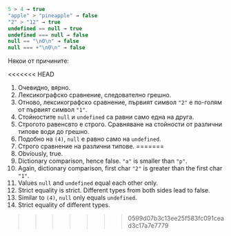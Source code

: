 

```js no-beautify
5 > 4 → true
"apple" > "pineapple" → false
"2" > "12" → true
undefined == null → true
undefined === null → false
null == "\n0\n" → false
null === +"\n0\n" → false
```

Някои от причините:

<<<<<<< HEAD
1. Очевидно, вярно.
2. Лексикографскo сравнение, следователно грешно.
3. Отново, лексикографскo сравнение, първият символ `"2"` е по-голям от първият символ `"1"`.
4. Стойностите `null` и `undefined` са равни само една на друга.
5. Строгото равенсвто е строго. Сравняване на стойности от различни типове води до грешно.
6. Подобно на `(4)`, `null` е равно само на `undefined`.
7. Строго сравнение на различни типове.
=======
1. Obviously, true.
2. Dictionary comparison, hence false. `"a"` is smaller than `"p"`.
3. Again, dictionary comparison, first char `"2"` is greater than the first char `"1"`.
4. Values `null` and `undefined` equal each other only.
5. Strict equality is strict. Different types from both sides lead to false.
6. Similar to `(4)`, `null` only equals `undefined`.
7. Strict equality of different types.
>>>>>>> 0599d07b3c13ee25f583fc091cead3c17a7e7779
